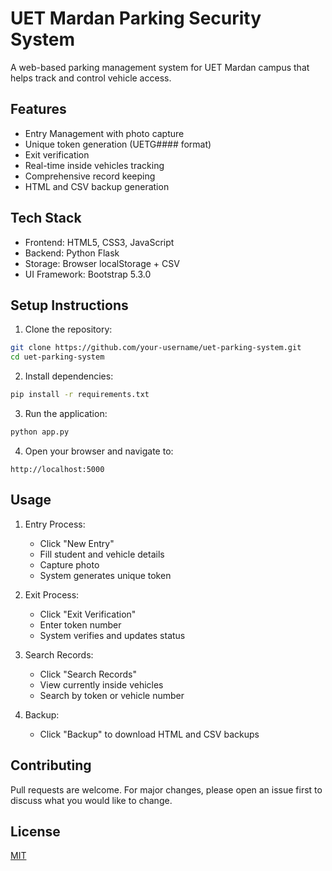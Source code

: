 # UET Mardan Parking Security System

A web-based parking management system for UET Mardan campus that helps track and control vehicle access.

## Features

- Entry Management with photo capture
- Unique token generation (UETG#### format)
- Exit verification
- Real-time inside vehicles tracking
- Comprehensive record keeping
- HTML and CSV backup generation

## Tech Stack

- Frontend: HTML5, CSS3, JavaScript
- Backend: Python Flask
- Storage: Browser localStorage + CSV
- UI Framework: Bootstrap 5.3.0

## Setup Instructions

1. Clone the repository:
```bash
git clone https://github.com/your-username/uet-parking-system.git
cd uet-parking-system
```

2. Install dependencies:
```bash
pip install -r requirements.txt
```

3. Run the application:
```bash
python app.py
```

4. Open your browser and navigate to:
```
http://localhost:5000
```

## Usage

1. Entry Process:
   - Click "New Entry"
   - Fill student and vehicle details
   - Capture photo
   - System generates unique token

2. Exit Process:
   - Click "Exit Verification"
   - Enter token number
   - System verifies and updates status

3. Search Records:
   - Click "Search Records"
   - View currently inside vehicles
   - Search by token or vehicle number

4. Backup:
   - Click "Backup" to download HTML and CSV backups

## Contributing

Pull requests are welcome. For major changes, please open an issue first to discuss what you would like to change.

## License

[MIT](https://choosealicense.com/licenses/mit/)

